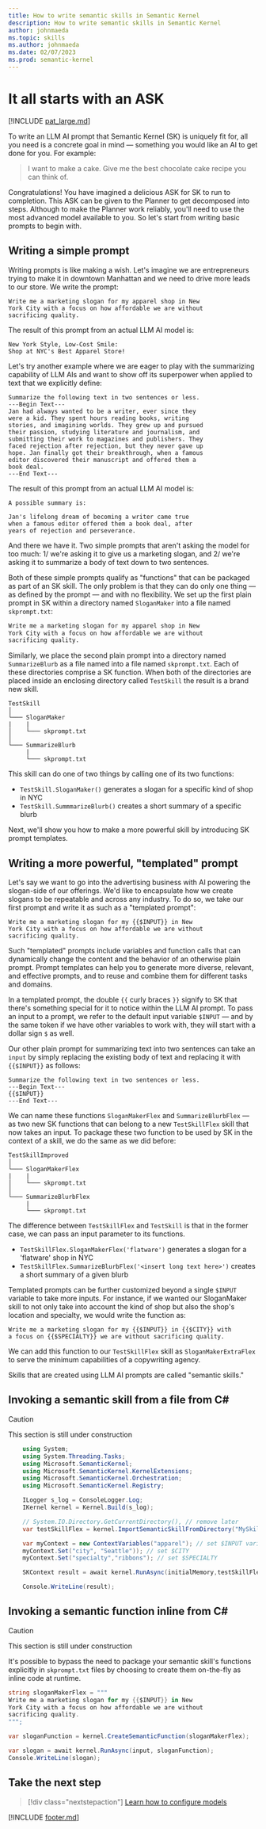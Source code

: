 ```yaml
---
title: How to write semantic skills in Semantic Kernel
description: How to write semantic skills in Semantic Kernel
author: johnmaeda
ms.topic: skills
ms.author: johnmaeda
ms.date: 02/07/2023
ms.prod: semantic-kernel
---
```

# It all starts with an ASK

[!INCLUDE [pat_large.md](../includes/pat_large.md)]

To write an LLM AI prompt that Semantic Kernel (SK) is uniquely fit for, all you need is a concrete goal in mind — something you would like an AI to get done for you. For example:

> I want to make a cake. Give me the best chocolate cake recipe you can think of.

Congratulations! You have imagined a delicious ASK for SK to run to completion. This ASK can be given to the Planner to get decomposed into steps. Although to make the Planner work reliably, you'll need to use the most advanced model available to you. So let's start from writing basic prompts to begin with.

## Writing a simple prompt

Writing prompts is like making a wish. Let's imagine we are entrepreneurs trying to make it in downtown Manhattan and we need to drive more leads to our store. We write the prompt:

```Plain-Prompt
Write me a marketing slogan for my apparel shop in New 
York City with a focus on how affordable we are without 
sacrificing quality.
```

The result of this prompt from an actual LLM AI model is:

```Response-From-LLM-AI-Model
New York Style, Low-Cost Smile: 
Shop at NYC's Best Apparel Store!
```

Let's try another example where we are eager to play with the summarizing capability of LLM AIs and want to show off its superpower when applied to text that we explicitly define:

```Plain-Prompt
Summarize the following text in two sentences or less. 
---Begin Text---
Jan had always wanted to be a writer, ever since they 
were a kid. They spent hours reading books, writing 
stories, and imagining worlds. They grew up and pursued 
their passion, studying literature and journalism, and 
submitting their work to magazines and publishers. They 
faced rejection after rejection, but they never gave up 
hope. Jan finally got their breakthrough, when a famous 
editor discovered their manuscript and offered them a 
book deal.
---End Text---
```

The result of this prompt from an actual LLM AI model is:

```Response-From-LLM-AI-Model
A possible summary is:

Jan's lifelong dream of becoming a writer came true 
when a famous editor offered them a book deal, after 
years of rejection and perseverance.
```

And there we have it. Two simple prompts that aren't asking the model for too much: 1/ we're asking it to give us a marketing slogan, and 2/ we're asking it to summarize a body of text down to two sentences.

Both of these simple prompts qualify as "functions" that can be packaged as part of an SK skill. The only problem is that they can do only one thing — as defined by the prompt — and with no flexibility. We set up the first plain prompt in SK within a directory named `SloganMaker` into a file named `skprompt.txt`:

```SloganMaker/skprompt.txt
Write me a marketing slogan for my apparel shop in New 
York City with a focus on how affordable we are without 
sacrificing quality.
```

Similarly, we place the second plain prompt into a directory named `SummarizeBlurb` as a file named into a file named `skprompt.txt`. Each of these directories comprise a SK function. When both of the directories are placed inside an enclosing directory called `TestSkill` the result is a brand new skill. 

```File-Structure-For-Skill-Definition-With-Functions
TestSkill
│
└─── SloganMaker
|    |
│    └─── skprompt.txt
│   
└─── SummarizeBlurb
     |
     └─── skprompt.txt
```

This skill can do one of two things by calling one of its two functions:

* `TestSkill.SloganMaker()` generates a slogan for a specific kind of shop in NYC
* `TestSkill.SummmarizeBlurb()` creates a short summary of a specific blurb

Next, we'll show you how to make a more powerful skill by introducing SK prompt templates.

## Writing a more powerful, "templated" prompt

Let's say we want to go into the advertising business with AI powering the slogan-side of our offerings. We'd like to encapsulate how we create slogans to be repeatable and across any industry. To do so, we take our first prompt and write it
as such as a "templated prompt":

```Templated-Prompt
Write me a marketing slogan for my {{$INPUT}} in New 
York City with a focus on how affordable we are without 
sacrificing quality.
```

Such "templated" prompts include variables and function calls that can dynamically change the content and the behavior of an otherwise plain prompt. Prompt templates can help you to generate more diverse, relevant, and effective prompts, and to reuse and combine them for different tasks and domains. 

In a templated prompt, the double `{{` curly braces `}}` signify to SK that there's something special for it to notice within the LLM AI prompt. To pass an input to a prompt, we refer to the default input variable `$INPUT` — and by the same token if we have other variables to work with, they will start with a dollar sign `$` as well. 

Our other plain prompt for summarizing text into two sentences can take an `input` by simply replacing the existing body of text and replacing it with `{{$INPUT}}` as follows:

```Templated-Prompt
Summarize the following text in two sentences or less. 
---Begin Text---
{{$INPUT}}
---End Text---
```

We can name these functions `SloganMakerFlex` and `SummarizeBlurbFlex` — as two new SK functions that can belong to a new `TestSkillFlex` skill that now takes an input. To package these two function to be used by SK in the context of a skill, we do the same as we did before:

```File-Structure-For-Skill-Definition-With-Functions
TestSkillImproved
│
└─── SloganMakerFlex
|    |
│    └─── skprompt.txt
│   
└─── SummarizeBlurbFlex
     |
     └─── skprompt.txt
```

The difference between `TestSkillFlex` and `TestSkill` is that in the former case, we can pass an input parameter to its functions.

* `TestSkillFlex.SloganMakerFlex('flatware')` generates a slogan for a 'flatware' shop in NYC
* `TestSkillFlex.SummarizeBlurbFlex('<insert long text here>')` creates a short summary of a given blurb

Templated prompts can be further customized beyond a single `$INPUT` variable to take more inputs. For instance, if we wanted our SloganMaker skill to not only take into account the kind of shop but also the shop's location and specialty, we would write the function as:

```Templated-Prompt
Write me a marketing slogan for my {{$INPUT}} in {{$CITY}} with 
a focus on {{$SPECIALTY}} we are without sacrificing quality.
```

We can add this function to our `TestSkillFlex` skill as `SloganMakerExtraFlex` to serve the minimum capabilities of a copywriting agency.

Skills that are created using LLM AI prompts are called "semantic skills."

## Invoking a semantic skill from a file from C#

> [!CAUTION]
> This section is still under construction

```csharp
    using System;
    using System.Threading.Tasks;
    using Microsoft.SemanticKernel;
    using Microsoft.SemanticKernel.KernelExtensions;
    using Microsoft.SemanticKernel.Orchestration;
    using Microsoft.SemanticKernel.Registry;

    ILogger s_log = ConsoleLogger.Log;
    IKernel kernel = Kernel.Build(s_log);

    // System.IO.Directory.GetCurrentDirectory(), // remove later
    var testSkillFlex = kernel.ImportSemanticSkillFromDirectory("MySkillsDirectory", "TestSkillFlex");

    var myContext = new ContextVariables("apparel"); // set $INPUT variable
    myContext.Set("city", "Seattle")); // set $CITY
    myContext.Set("specialty","ribbons"); // set $SPECIALTY

    SKContext result = await kernel.RunAsync(initialMemory,testSkillFlex["SloganMakerExtraFlex"]);

    Console.WriteLine(result);
```

## Invoking a semantic function inline from C#

> [!CAUTION]
> This section is still under construction

It's possible to bypass the need to package your semantic skill's functions explicitly in  `skprompt.txt` files by choosing to create them on-the-fly as inline code at runtime. 

```csharp
string sloganMakerFlex = """
Write me a marketing slogan for my {{$INPUT}} in New 
York City with a focus on how affordable we are without 
sacrificing quality.
""";

var sloganFunction = kernel.CreateSemanticFunction(sloganMakerFlex);

var slogan = await kernel.RunAsync(input, sloganFunction);
Console.WriteLine(slogan);
```

## Take the next step

> [!div class="nextstepaction"]
> [Learn how to configure models](configuremodels)

[!INCLUDE [footer.md](../includes/footer.md)]